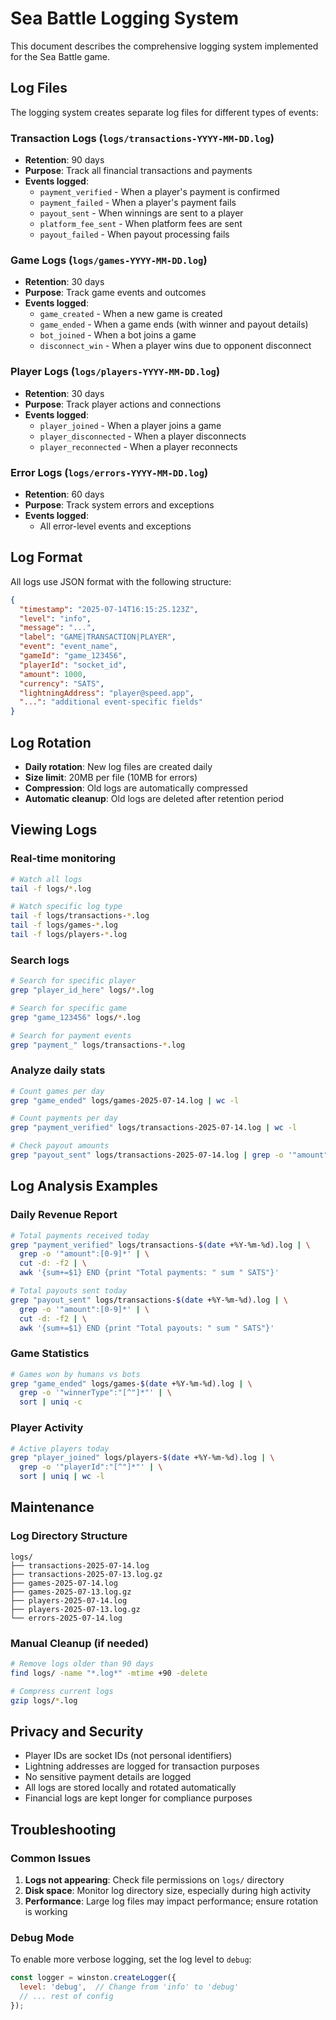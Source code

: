 # Sea Battle Logging System

This document describes the comprehensive logging system implemented for the Sea Battle game.

## Log Files

The logging system creates separate log files for different types of events:

### Transaction Logs (`logs/transactions-YYYY-MM-DD.log`)
- **Retention**: 90 days
- **Purpose**: Track all financial transactions and payments
- **Events logged**:
  - `payment_verified` - When a player's payment is confirmed
  - `payment_failed` - When a player's payment fails
  - `payout_sent` - When winnings are sent to a player
  - `platform_fee_sent` - When platform fees are sent
  - `payout_failed` - When payout processing fails

### Game Logs (`logs/games-YYYY-MM-DD.log`)
- **Retention**: 30 days
- **Purpose**: Track game events and outcomes
- **Events logged**:
  - `game_created` - When a new game is created
  - `game_ended` - When a game ends (with winner and payout details)
  - `bot_joined` - When a bot joins a game
  - `disconnect_win` - When a player wins due to opponent disconnect

### Player Logs (`logs/players-YYYY-MM-DD.log`)
- **Retention**: 30 days
- **Purpose**: Track player actions and connections
- **Events logged**:
  - `player_joined` - When a player joins a game
  - `player_disconnected` - When a player disconnects
  - `player_reconnected` - When a player reconnects

### Error Logs (`logs/errors-YYYY-MM-DD.log`)
- **Retention**: 60 days
- **Purpose**: Track system errors and exceptions
- **Events logged**:
  - All error-level events and exceptions

## Log Format

All logs use JSON format with the following structure:

```json
{
  "timestamp": "2025-07-14T16:15:25.123Z",
  "level": "info",
  "message": "...",
  "label": "GAME|TRANSACTION|PLAYER",
  "event": "event_name",
  "gameId": "game_123456",
  "playerId": "socket_id",
  "amount": 1000,
  "currency": "SATS",
  "lightningAddress": "player@speed.app",
  "...": "additional event-specific fields"
}
```

## Log Rotation

- **Daily rotation**: New log files are created daily
- **Size limit**: 20MB per file (10MB for errors)
- **Compression**: Old logs are automatically compressed
- **Automatic cleanup**: Old logs are deleted after retention period

## Viewing Logs

### Real-time monitoring
```bash
# Watch all logs
tail -f logs/*.log

# Watch specific log type
tail -f logs/transactions-*.log
tail -f logs/games-*.log
tail -f logs/players-*.log
```

### Search logs
```bash
# Search for specific player
grep "player_id_here" logs/*.log

# Search for specific game
grep "game_123456" logs/*.log

# Search for payment events
grep "payment_" logs/transactions-*.log
```

### Analyze daily stats
```bash
# Count games per day
grep "game_ended" logs/games-2025-07-14.log | wc -l

# Count payments per day
grep "payment_verified" logs/transactions-2025-07-14.log | wc -l

# Check payout amounts
grep "payout_sent" logs/transactions-2025-07-14.log | grep -o '"amount":[0-9]*'
```

## Log Analysis Examples

### Daily Revenue Report
```bash
# Total payments received today
grep "payment_verified" logs/transactions-$(date +%Y-%m-%d).log | \
  grep -o '"amount":[0-9]*' | \
  cut -d: -f2 | \
  awk '{sum+=$1} END {print "Total payments: " sum " SATS"}'

# Total payouts sent today
grep "payout_sent" logs/transactions-$(date +%Y-%m-%d).log | \
  grep -o '"amount":[0-9]*' | \
  cut -d: -f2 | \
  awk '{sum+=$1} END {print "Total payouts: " sum " SATS"}'
```

### Game Statistics
```bash
# Games won by humans vs bots
grep "game_ended" logs/games-$(date +%Y-%m-%d).log | \
  grep -o '"winnerType":"[^"]*"' | \
  sort | uniq -c
```

### Player Activity
```bash
# Active players today
grep "player_joined" logs/players-$(date +%Y-%m-%d).log | \
  grep -o '"playerId":"[^"]*"' | \
  sort | uniq | wc -l
```

## Maintenance

### Log Directory Structure
```
logs/
├── transactions-2025-07-14.log
├── transactions-2025-07-13.log.gz
├── games-2025-07-14.log
├── games-2025-07-13.log.gz
├── players-2025-07-14.log
├── players-2025-07-13.log.gz
└── errors-2025-07-14.log
```

### Manual Cleanup (if needed)
```bash
# Remove logs older than 90 days
find logs/ -name "*.log*" -mtime +90 -delete

# Compress current logs
gzip logs/*.log
```

## Privacy and Security

- Player IDs are socket IDs (not personal identifiers)
- Lightning addresses are logged for transaction purposes
- No sensitive payment details are logged
- All logs are stored locally and rotated automatically
- Financial logs are kept longer for compliance purposes

## Troubleshooting

### Common Issues

1. **Logs not appearing**: Check file permissions on `logs/` directory
2. **Disk space**: Monitor log directory size, especially during high activity
3. **Performance**: Large log files may impact performance; ensure rotation is working

### Debug Mode
To enable more verbose logging, set the log level to `debug`:
```javascript
const logger = winston.createLogger({
  level: 'debug',  // Change from 'info' to 'debug'
  // ... rest of config
});
```
